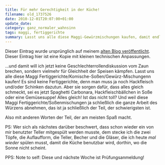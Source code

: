 ```yaml
---
title: Für mehr Gerechtigkeit in der Küche!
filename: old_1737526
date: 2010-12-01T20:07:00+01:00
update_date:
category: ganz_normaler_wahnsinn
tags: maggi, fertiggerichte
summary: Lasst uns alle diese Maggi-Gewürzmischungen kaufen, damit endlich alles gleich schmeckt Spaghetti Carbonara, Hackfleischbällchen, Gemüsesuppe. Alles muss gleich schmecken!
---
```

Dieser Eintrag wurde ursprünglich auf meinem [alten Blog veröffentlicht](https://stu.blogger.de/stories/1737526/). Dieser Eintrag hier ist eine Kopie mit kleinen technischen Anpassungen.

…und damit will ich jetzt keine Geschlechterrollendiskussion vom Zaun brechen, sondern vielmehr für Gleichheit der Speisen kämpfen. Lasst uns alle diese Maggi Fertiggerichte\/Komische-Soßen/Gewürz-Mischungenn kaufen! Es sind keine Fertiggerichte, denn man muss ja noch Hackfleisch und/oder Schinken dazutun. Aber sie sorgen dafür, dass alles gleich schmeckt, sei es jetzt Spaghetti Carbonara, Hackfleischbällchen in Soße oder eine Gemüsesuppe! Alles gleich! Ist das nicht toll? Und weil diese Maggi Fertiggerichte\/Soßenmischungen ja schließlich die ganze Arbeit des Würzens abnehmen, das ist ja schließlich der Teil, der schwierigsten ist.

Also mit anderen Worten der Teil, der am meisten Spaß macht.

PS: Wer sich als nächstes darüber beschwert, dass schon wieder ein von mir benutzter Teller mitgespült werden musste, dem stecke ich die zwei Töpfe, die Auflaufform, die Teller, Becher und die Gläser, die ich heute *mal wieder* spülen musst, damit die Küche benutzbar wird, dorthin, wo die Sonne nicht scheint.

PPS: Note to self: Diese und nächste Woche ist Prüfungsanmeldung!
